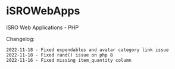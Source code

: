 # iSROWebApps
ISRO Web Applications - PHP

Changelog:
```
2022-11-18 - Fixed expendables and avatar category link issue
2022-11-18 - Fixed rand() issue on php 8
2022-11-16 - Fixed missing item_quantity column
```
